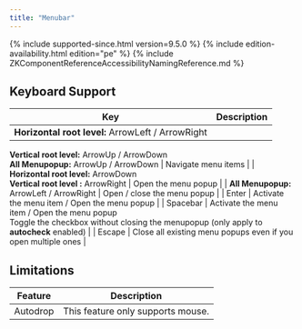 ```yaml
---
title: "Menubar"
---
```


 {% include
supported-since.html version=9.5.0 %} <!--REQUIRED ZK EDITION: PE -->
{% include edition-availability.html edition="pe" %} {% include
ZKComponentReferenceAccessibilityNamingReference.md %}

## Keyboard Support

| Key | Description |
|---|---|
| <b>Horizontal root level:</b> ArrowLeft / ArrowRight<br/>
<b>Vertical root level:</b> ArrowUp / ArrowDown<br/>
<b>All Menupopup:</b> ArrowUp / ArrowDown | Navigate menu items |
| <b>Horizontal root level:</b> ArrowDown<br/>
<b>Vertical root level :</b> ArrowRight | Open the menu popup |
| <b>All Menupopup:</b> ArrowLeft / ArrowRight | Open / close the menu popup |
| Enter | Activate the menu item / Open the menu popup |
| Spacebar | Activate the menu item / Open the menu popup<br/>
Toggle the checkbox without closing the menupopup (only apply to
<b>autocheck</b> enabled) |
| Escape | Close all existing menu popups even if you open multiple
ones |

## Limitations

| Feature | Description |
|---|---|
| Autodrop | This feature only supports mouse. |
